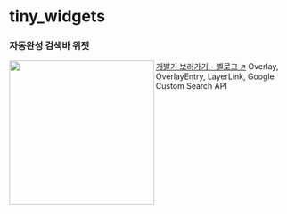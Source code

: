# tiny_widgets

### 자동완성 검색바 위젯

<img src="https://user-images.githubusercontent.com/45515332/143952580-5e5f5b67-9f96-47cc-a78c-90c96888cef4.gif" align="left" width="260px"/>

[개발기 보러가기 - 벨로그 ↗️](https://velog.io/@broccolism/Flutter-%EC%98%A4%EB%B2%84%EB%A0%88%EC%9D%B4%EB%A1%9C-%EC%9E%90%EB%8F%99-%EC%99%84%EC%84%B1-%EA%B2%80%EC%83%89%EC%B0%BD-%EB%A7%8C%EB%93%A4%EA%B8%B0)
 Overlay, OverlayEntry, LayerLink, Google Custom Search API

<br clear="left"/>
